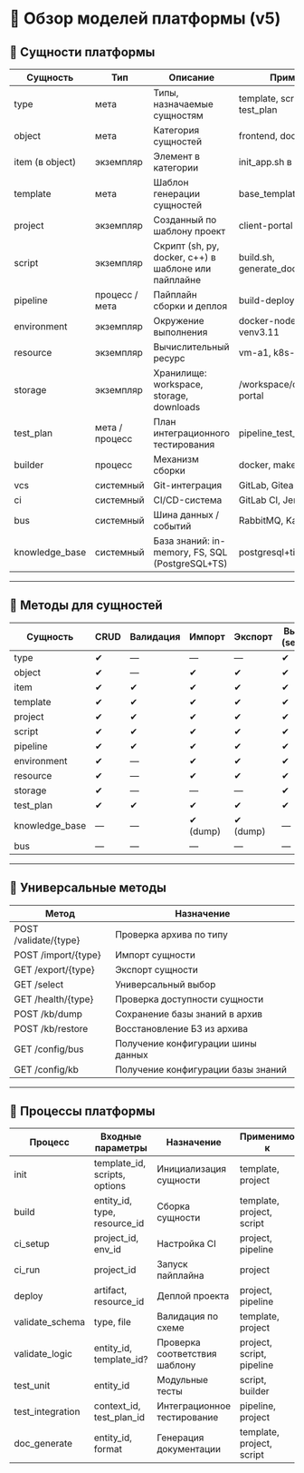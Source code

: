 # 📘 Обзор моделей платформы (v5)

## 🧱 Сущности платформы

| Сущность         | Тип            | Описание                                                                  | Пример                             | Шаблонизируемая |
|------------------|----------------|---------------------------------------------------------------------------|------------------------------------|------------------|
| type             | мета           | Типы, назначаемые сущностям                                               | template, script, test_plan        | ✔                |
| object           | мета           | Категория сущностей                                                       | frontend, docs, ci                 | ✔                |
| item (в object)  | экземпляр      | Элемент в категории                                                       | init_app.sh в backend              | ✔                |
| template         | мета           | Шаблон генерации сущностей                                                | base_template.zip                  | ✔                |
| project          | экземпляр      | Созданный по шаблону проект                                               | client-portal                      | ✔                |
| script           | экземпляр      | Скрипт (sh, py, docker, c++) в шаблоне или пайплайне                      | build.sh, generate_docs.py         | ✔                |
| pipeline         | процесс / мета | Пайплайн сборки и деплоя                                                  | build-deploy.yml                   | ✔                |
| environment      | экземпляр      | Окружение выполнения                                                      | docker-node, venv3.11              | ✔                |
| resource         | экземпляр      | Вычислительный ресурс                                                     | vm-a1, k8s-node                     | ✔                |
| storage          | экземпляр      | Хранилище: workspace, storage, downloads                                  | /workspace/client-portal           | ✔                |
| test_plan        | мета / процесс | План интеграционного тестирования                                         | pipeline_test_plan.yaml            | ✔                |
| builder          | процесс        | Механизм сборки                                                           | docker, make                       | ✔                |
| vcs              | системный      | Git-интеграция                                                            | GitLab, Gitea                      | ✔                |
| ci               | системный      | CI/CD-система                                                              | GitLab CI, Jenkins                 | ✔                |
| bus              | системный      | Шина данных / событий                                                     | RabbitMQ, Kafka                    | ✔ (мета)         |
| knowledge_base   | системный      | База знаний: in-memory, FS, SQL (PostgreSQL+TS)                           | postgresql+timescale               | ✔                |

---

## 🧩 Методы для сущностей

| Сущность     | CRUD | Валидация | Импорт | Экспорт | Выбор (select) | Проверка (health_check) |
|--------------|------|-----------|--------|---------|----------------|--------------------------|
| type         | ✔    | —         | —      | —       | ✔              | —                        |
| object       | ✔    | —         | ✔      | ✔       | ✔              | —                        |
| item         | ✔    | ✔         | ✔      | ✔       | ✔              | —                        |
| template     | ✔    | ✔         | ✔      | ✔       | ✔              | ✔                        |
| project      | ✔    | ✔         | ✔      | ✔       | ✔              | ✔                        |
| script       | ✔    | ✔         | ✔      | ✔       | ✔              | ✔                        |
| pipeline     | ✔    | ✔         | ✔      | ✔       | ✔              | ✔                        |
| environment  | ✔    | —         | ✔      | ✔       | ✔              | ✔                        |
| resource     | ✔    | —         | ✔      | ✔       | ✔              | ✔                        |
| storage      | ✔    | —         | —      | —       | ✔              | —                        |
| test_plan    | ✔    | ✔         | ✔      | ✔       | ✔              | ✔                        |
| knowledge_base | —  | —         | ✔ (dump) | ✔ (dump) | —            | —                        |
| bus          | —    | —         | —      | —       | —              | ✔                        |

---

## 🔁 Универсальные методы

| Метод                     | Назначение                                                       |
|---------------------------|------------------------------------------------------------------|
| POST /validate/{type}     | Проверка архива по типу                                          |
| POST /import/{type}       | Импорт сущности                                                  |
| GET /export/{type}        | Экспорт сущности                                                 |
| GET /select               | Универсальный выбор                                              |
| GET /health/{type}        | Проверка доступности сущности                                    |
| POST /kb/dump             | Сохранение базы знаний в архив                                   |
| POST /kb/restore          | Восстановление БЗ из архива                                      |
| GET /config/bus           | Получение конфигурации шины данных                               |
| GET /config/kb            | Получение конфигурации базы знаний                               |

---

## 🔄 Процессы платформы

| Процесс           | Входные параметры               | Назначение                                                  | Применимо к               |
|-------------------|----------------------------------|-------------------------------------------------------------|----------------------------|
| init              | template_id, scripts, options    | Инициализация сущности                                      | template, project          |
| build             | entity_id, type, resource_id     | Сборка сущности                                             | template, project, script  |
| ci_setup          | project_id, env_id               | Настройка CI                                                | project, pipeline          |
| ci_run            | project_id                       | Запуск пайплайна                                            | project                    |
| deploy            | artifact, resource_id            | Деплой проекта                                              | project, pipeline          |
| validate_schema   | type, file                       | Валидация по схеме                                          | template, project          |
| validate_logic    | entity_id, template_id?          | Проверка соответствия шаблону                               | project, script, pipeline  |
| test_unit         | entity_id                        | Модульные тесты                                             | script, builder            |
| test_integration  | context_id, test_plan_id         | Интеграционное тестирование                                 | pipeline, project          |
| doc_generate      | entity_id, format                | Генерация документации                                      | template, project, script  |